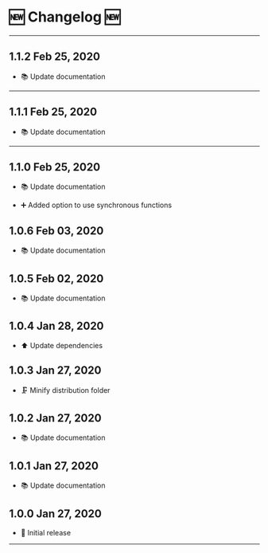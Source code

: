 # 🆕 Changelog 🆕

---

## 1.1.2 Feb 25, 2020

-   📚 Update documentation

---

## 1.1.1 Feb 25, 2020

-   📚 Update documentation

---

## 1.1.0 Feb 25, 2020

-   📚 Update documentation

-   ➕ Added option to use synchronous functions

## 1.0.6 Feb 03, 2020

-   📚 Update documentation

## 1.0.5 Feb 02, 2020

-   📚 Update documentation

## 1.0.4 Jan 28, 2020

-   ⬆️ Update dependencies

## 1.0.3 Jan 27, 2020

-   🗜️ Minify distribution folder

## 1.0.2 Jan 27, 2020

-   📚 Update documentation

## 1.0.1 Jan 27, 2020

-   📚 Update documentation

## 1.0.0 Jan 27, 2020

-   🎉 Initial release

---
